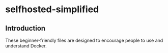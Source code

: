 # selfhosted-simplified
## Introduction

These beginner-friendly files are designed to encourage people to use and understand Docker.